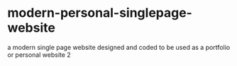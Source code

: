 # modern-personal-singlepage-website
a modern single page website designed and coded to be used as a portfolio or personal website 2
